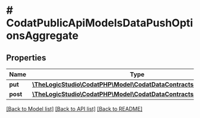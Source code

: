 # # CodatPublicApiModelsDataPushOptionsAggregate

## Properties

Name | Type | Description | Notes
------------ | ------------- | ------------- | -------------
**put** | [**\TheLogicStudio\CodatPHP\Model\CodatDataContractsPushPushOption**](CodatDataContractsPushPushOption.md) |  | [optional]
**post** | [**\TheLogicStudio\CodatPHP\Model\CodatDataContractsPushPushOption**](CodatDataContractsPushPushOption.md) |  | [optional]

[[Back to Model list]](../../README.md#models) [[Back to API list]](../../README.md#endpoints) [[Back to README]](../../README.md)
